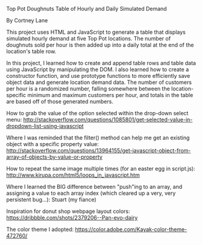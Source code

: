 Top Pot Doughnuts Table of Hourly and Daily Simulated Demand

By Cortney Lane

This project uses HTML and JavaScript to generate a table that displays simulated hourly demand at five Top Pot locations. The number of doughnuts sold per hour is then added up into a daily total at the end of the location's table row.

In this project, I learned how to create and append table rows and table data using JavaScript by manipulating the DOM. I also learned how to create a constructor function, and use prototype functions to more efficiently save object data and generate location demand data. The number of customers per hour is a randomized number, falling somewhere between the location-specific minimum and maximum customers per hour, and totals in the table are based off of those generated numbers.


How to grab the value of the option selected within the drop-down select menu:
http://stackoverflow.com/questions/1085801/get-selected-value-in-dropdown-list-using-javascript

Where I was reminded that the filter() method can help me get an existing object with a specific property value:
http://stackoverflow.com/questions/13964155/get-javascript-object-from-array-of-objects-by-value-or-property

How to repeat the same image multiple times (for an easter egg in script.js):
http://www.kirupa.com/html5/loops_in_javascript.htm

Where I learned the BIG difference between "push"ing to an array, and assigning a value to each array index (which cleared up a very, very persistent bug...):
Stuart (my fiance)

Inspiration for donut shop webpage layout colors:
https://dribbble.com/shots/2379206--Pan-evo-dairy

The color theme I adopted:
https://color.adobe.com/Kayak-color-theme-472760/
